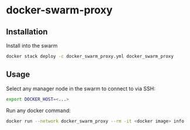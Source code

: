 # docker-swarm-proxy

## Installation

Install into the swarm

```bash
docker stack deploy -c docker_swarm_proxy.yml docker_swarm_proxy
```

## Usage

Select any manager node in the swarm to connect to via SSH:

```bash
export DOCKER_HOST=<...>
```

Run any docker command:

```bash
docker run --network docker_swarm_proxy --rm -it <docker image> info
```